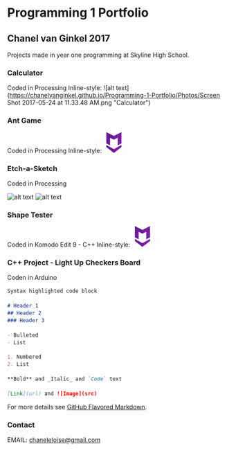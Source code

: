# Programming 1 Portfolio
## Chanel van Ginkel 2017

Projects made in year one programming at Skyline High School. 

### Calculator
Coded in Processing
Inline-style: 
![alt text](https://chanelvanginkel.github.io/Programming-1-Portfolio/Photos/Screen Shot 2017-05-24 at 11.33.48 AM.png "Calculator")

### Ant Game
Coded in Processing
Inline-style: 
![alt text](https://github.com/adam-p/markdown-here/raw/master/src/common/images/icon48.png "Logo Title Text 1")

### Etch-a-Sketch
Coded in Processing
 
![alt text](https://chanelvanginkel.github.io/Programming-1-Portfolio/Photos/Etch-a-sketech-002449.png "Logo Title Text 1")
![alt text](https://chanelvanginkel.github.io/Programming-1-Portfolio/Photos/Etch-a-sketech-002507.png "Logo Title Text 1")
### Shape Tester
Coded in Komodo Edit 9 - C++
Inline-style: 
![alt text](https://github.com/adam-p/markdown-here/raw/master/src/common/images/icon48.png "Logo Title Text 1")

### C++ Project - Light Up Checkers Board
Coden in Arduino

```markdown
Syntax highlighted code block

# Header 1
## Header 2
### Header 3

- Bulleted
- List

1. Numbered
2. List

**Bold** and _Italic_ and `Code` text

[Link](url) and ![Image](src)
```

For more details see [GitHub Flavored Markdown](https://guides.github.com/features/mastering-markdown/).

### Contact
EMAIL: chaneleloise@gmail.com
